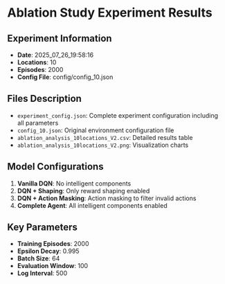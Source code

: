 # Ablation Study Experiment Results

## Experiment Information
- **Date**: 2025_07_26_19:58:16
- **Locations**: 10
- **Episodes**: 2000
- **Config File**: config/config_10.json

## Files Description
- `experiment_config.json`: Complete experiment configuration including all parameters
- `config_10.json`: Original environment configuration file
- `ablation_analysis_10locations_V2.csv`: Detailed results table
- `ablation_analysis_10locations_V2.png`: Visualization charts

## Model Configurations
1. **Vanilla DQN**: No intelligent components
2. **DQN + Shaping**: Only reward shaping enabled
3. **DQN + Action Masking**: Action masking to filter invalid actions
4. **Complete Agent**: All intelligent components enabled

## Key Parameters
- **Training Episodes**: 2000
- **Epsilon Decay**: 0.995
- **Batch Size**: 64
- **Evaluation Window**: 100
- **Log Interval**: 500
